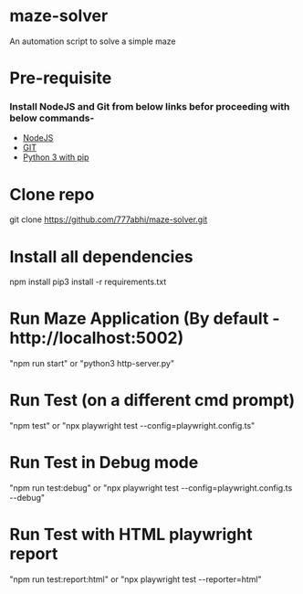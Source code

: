 # maze-solver
An automation script to solve a simple maze

# Pre-requisite
### Install NodeJS and Git from below links befor proceeding with below commands-
 - [NodeJS](https://nodejs.org/en/)
 - [GIT](https://git-scm.com/downloads) 
 - [Python 3 with pip](https://www.python.org/downloads/)

# Clone repo
git clone https://github.com/777abhi/maze-solver.git

# Install all dependencies 
npm install
pip3 install -r requirements.txt

# Run Maze Application (By default - http://localhost:5002)
"npm run start" or "python3 http-server.py"

# Run Test (on a different cmd prompt)
"npm test" or "npx playwright test --config=playwright.config.ts"

# Run Test in Debug mode
"npm run test:debug" or "npx playwright test --config=playwright.config.ts --debug"

# Run Test with HTML playwright report
"npm run test:report:html" or "npx playwright test --reporter=html"


